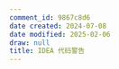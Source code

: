 ```yaml
---
comment_id: 9867c8d6
date created: 2024-07-08
date modified: 2025-02-06
draw: null
title: IDEA 代码警告
---
```

